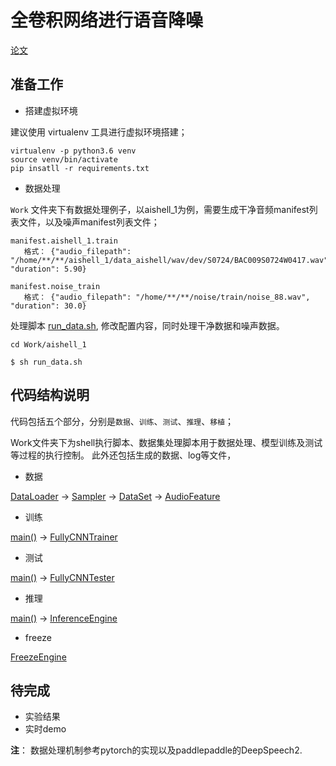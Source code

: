 # 全卷积网络进行语音降噪

[论文](https://arxiv.org/pdf/1609.07132.pdf)

## 准备工作

- 搭建虚拟环境

建议使用 virtualenv 工具进行虚拟环境搭建；

```shell script
virtualenv -p python3.6 venv
source venv/bin/activate
pip insatll -r requirements.txt
```

- 数据处理

`Work` 文件夹下有数据处理例子，以aishell_1为例，需要生成干净音频manifest列表文件，以及噪声manifest列表文件；

```
manifest.aishell_1.train
   格式： {"audio_filepath": "/home/**/**/aishell_1/data_aishell/wav/dev/S0724/BAC009S0724W0417.wav", "duration": 5.90}

manifest.noise_train
   格式： {"audio_filepath": "/home/**/**/noise/train/noise_88.wav", "duration": 30.0}
```

处理脚本 [run_data.sh](Work/aishell_1/run_data.sh), 修改配置内容，同时处理干净数据和噪声数据。

```shell script
cd Work/aishell_1

$ sh run_data.sh
```

## 代码结构说明

代码包括五个部分，分别是`数据`、`训练`、`测试`、`推理`、`移植`；

Work文件夹下为shell执行脚本、数据集处理脚本用于数据处理、模型训练及测试等过程的执行控制。
此外还包括生成的数据、log等文件，

- 数据

[DataLoader](data_utils/data_loader.py) -> [Sampler](data_utils/data_loader.py) 
-> [DataSet](data_utils/data_loader.py) -> [AudioFeature](data_utils/audio_feature.py)

- 训练

[main()](train.py) -> [FullyCNNTrainer](model_utils/trainer.py)


- 测试

[main()](test.py) -> [FullyCNNTester](model_utils/tester.py)

- 推理

[main()](infer.py) -> [InferenceEngine](infer.py)

- freeze

[FreezeEngine](freeze.py)


## 待完成

- 实验结果
- 实时demo


**注**： 数据处理机制参考pytorch的实现以及paddlepaddle的DeepSpeech2.
